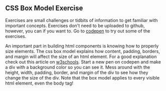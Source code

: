 ## CSS Box Model Exercise

Exercises are small challenges or tidbits of information to get familiar with important concepts. Exercises don't need to
be uploaded to github, however, you can if you want to. Go to [codepen](codepen.io) to try out some of the exercises.

An important part in building html components is knowing how to properly size elements. The css box model explains how content,
padding, borders, and margin will affect the size of an html element. For a good explanation check out this article on [w3schools](http://www.w3schools.com/css/css_boxmodel.asp).
Start a new pen on codepen and make a div with a background color so you can see it. Mess around with the height, width, padding, border,
and margin of the div to see how they change the size of the div. Note that the box model applies to every visible html element, even the body tag!
